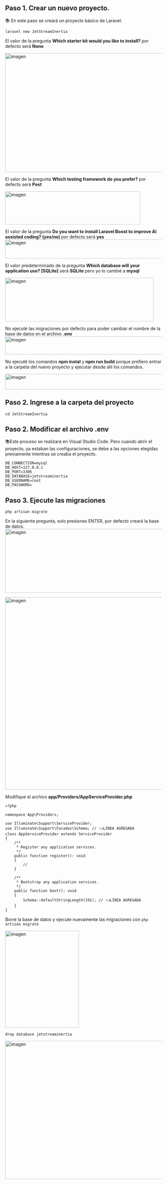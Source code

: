 ## Paso 1. Crear un nuevo proyecto.

📚 En este paso se creará un proyecto básico de Laravel.  

```
laravel new JetStreamInertia
```
El valor de la pregunta **Which starter kit would you like to install?** por defecto será **None**  

<img width="547" height="381" alt="imagen" src="https://github.com/user-attachments/assets/69b2e510-5515-4e15-afb4-75a5e0225610" />

El valor de la pregunta **Which testing framework do you prefer?** por defecto será **Pest**  

<img width="435" height="106" alt="imagen" src="https://github.com/user-attachments/assets/06eb6ff3-cd10-4cb8-85b6-8b1daa4d8bf8" />

El valor de la pregunta **Do you want to install Laravel Boost to improve AI assisted coding? (yes/no)** por defecto será **yes**  
<img width="780" height="61" alt="imagen" src="https://github.com/user-attachments/assets/ea0fbad4-cfaa-4950-92ab-7de6e2395779" />

El valor predeterminado de la pregunta **Which database will your application use? [SQLite]** será **SQLite** pero yo lo cambié a **mysql**  

 <img width="477" height="140" alt="imagen" src="https://github.com/user-attachments/assets/be8bfe51-2026-4b49-a8c6-fe3f3c51c34b" />

No ejecuté las migraciones por defecto para poder cambiar el nombre de la base de datos en el archivo **.env**   
<img width="897" height="58" alt="imagen" src="https://github.com/user-attachments/assets/f871035b-3cbb-4ab4-923c-f3eabf618430" />

No ejecuté los comandos **npm instal** y **npm run build** porque prefiero entrar a la carpeta del nuevo proyecto y ejecutar desde allí los comandos.  

<img width="637" height="50" alt="imagen" src="https://github.com/user-attachments/assets/8bfe5ad8-238b-447d-988e-8ae92cf2b8e3" />

## Paso 2. Ingrese a la carpeta del proyecto

```
cd JetStreamInertia
```

## Paso 2. Modificar el archivo .env

📚Este proceso se realizará en Visual Studio Code. Pero cuando abrir el proyecto, ya estaban las configuraciones, se debe a las opciones elegidas previamente mientras se creaba el proyecto.  

```
DB_CONNECTION=mysql
DB_HOST=127.0.0.1
DB_PORT=3306
DB_DATABASE=jetstreaminertia
DB_USERNAME=root
DB_PASSWORD=
```
## Paso 3. Ejecute las migraciones

```
php artisan migrate
```

En la siguiente pregunta, solo presiones ENTER, por defecto creará la base de datos.  
<img width="784" height="205" alt="imagen" src="https://github.com/user-attachments/assets/98a19c18-00a1-4598-bd23-c0743d84b48a" />

<img width="1106" height="617" alt="imagen" src="https://github.com/user-attachments/assets/6ec8ada5-e919-462e-85a4-5eb6e6bd1ce7" />

Modifique el archivo **app/Providers/AppServiceProvider.php** 

```
<?php

namespace App\Providers;

use Illuminate\Support\ServiceProvider;
use Illuminate\Support\Facades\Schema; // 👈LINEA AGREGADA
class AppServiceProvider extends ServiceProvider
{
    /**
     * Register any application services.
     */
    public function register(): void
    {
        //
    }

    /**
     * Bootstrap any application services.
     */
    public function boot(): void
    {
        Schema::defaultStringLength(191); // 👈LÍNEA AGREGADA
    }
}
```
Borre la base de datos y ejecute nuevamente las migraciones con `php artisan migrate`  

<img width="237" height="311" alt="imagen" src="https://github.com/user-attachments/assets/d0695c56-adb8-4f63-9f1d-a56099c7e95a" />

```
drop database jetstreaminertia
```

<img width="1097" height="443" alt="imagen" src="https://github.com/user-attachments/assets/64c23b35-d921-4886-9aeb-6a05266fdf91" />

